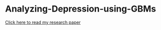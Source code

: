 # Analyzing-Depression-using-GBMs

[Click here to read my research paper]( https://github.com/neilbhutada/Analyzing-Depression-using-GBMs/blob/main/Neil%20Bhutada_Final_Submission_for_Github.pdf)




